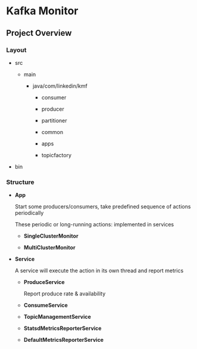 # Kafka Monitor

## Project Overview

### Layout

* src
 
  * main
  
    * java/com/linkedin/kmf
     
      * consumer
      
      * producer
      
      * partitioner
      
      * common
      
      * apps
      
      * topicfactory

* bin

### Structure

* **App**

  Start some producers/consumers, take predefined sequence of actions periodically
  
  These periodic or long-running actions: implemented in services

  * **SingleClusterMonitor**

  * **MultiClusterMonitor**
  

* **Service**

  A service will execute the action in its own thread and report metrics
 
  * **ProduceService**
  
    Report produce rate & availability 
  
  * **ConsumeService**
  
  * **TopicManagementService**
  
  * **StatsdMetricsReporterService**
  
  * **DefaultMetricsReporterService**






